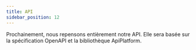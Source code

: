```yaml
---
title: API
sidebar_position: 12
---
```


Prochainement, nous repensons entièrement notre API. Elle sera basée sur la spécification OpenAPI et la bibliothèque ApiPlatform.
